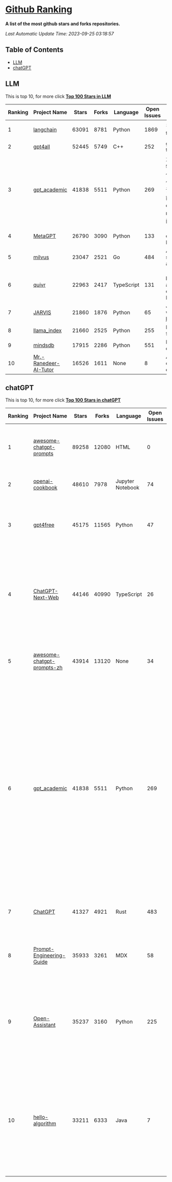 [Github Ranking](./README.md)
==========

**A list of the most github stars and forks repositories.**

*Last Automatic Update Time: 2023-09-25 03:18:57*

## Table of Contents
 * [LLM](#LLM)
 * [chatGPT](#chatGPT)

## LLM

This is top 10, for more click **[Top 100 Stars in LLM](Top100/LLM.md)**

| Ranking | Project Name | Stars | Forks | Language | Open Issues | Description | Last Commit |
| ------- | ------------ | ----- | ----- | -------- | ----------- | ----------- | ----------- |
| 1 | [langchain](https://github.com/langchain-ai/langchain) | 63091 | 8781 | Python | 1869 | ⚡ Building applications with LLMs through composability ⚡ | 2023-09-25T03:02:34Z |
| 2 | [gpt4all](https://github.com/nomic-ai/gpt4all) | 52445 | 5749 | C++ | 252 | gpt4all: open-source LLM chatbots that you can run anywhere | 2023-09-21T22:44:41Z |
| 3 | [gpt_academic](https://github.com/binary-husky/gpt_academic) | 41838 | 5511 | Python | 269 | 为ChatGPT/GLM提供实用化交互界面，特别优化论文阅读/润色/写作体验，模块化设计，支持自定义快捷按钮&函数插件，支持Python和C++等项目剖析&自译解功能，PDF/LaTex论文翻译&总结功能，支持并行问询多种LLM模型，支持chatglm2等本地模型。兼容文心一言, moss, llama2, rwkv, claude2, 通义千问, 书生, 讯飞星火等。 | 2023-09-24T12:35:39Z |
| 4 | [MetaGPT](https://github.com/geekan/MetaGPT) | 26790 | 3090 | Python | 133 | 🌟 The Multi-Agent Framework: Given one line Requirement, return PRD, Design, Tasks, Repo | 2023-09-25T01:59:50Z |
| 5 | [milvus](https://github.com/milvus-io/milvus) | 23047 | 2521 | Go | 484 | A cloud-native vector database, storage for next generation AI applications | 2023-09-25T02:33:49Z |
| 6 | [quivr](https://github.com/StanGirard/quivr) | 22963 | 2417 | TypeScript | 131 | 🧠 Your Second Brain supercharged by Generative AI 🧠 Dump all your files and chat with your personal assistant on your files & more using GPT 3.5/4, Private, Anthropic, VertexAI, LLMs... | 2023-09-23T17:09:21Z |
| 7 | [JARVIS](https://github.com/microsoft/JARVIS) | 21860 | 1876 | Python | 65 | JARVIS, a system to connect LLMs with ML community. Paper: https://arxiv.org/pdf/2303.17580.pdf | 2023-09-10T05:50:43Z |
| 8 | [llama_index](https://github.com/jerryjliu/llama_index) | 21660 | 2525 | Python | 255 | LlamaIndex (GPT Index) is a data framework for your LLM applications | 2023-09-25T01:42:53Z |
| 9 | [mindsdb](https://github.com/mindsdb/mindsdb) | 17915 | 2286 | Python | 551 | MindsDB connects AI models to databases. | 2023-09-23T13:49:51Z |
| 10 | [Mr.-Ranedeer-AI-Tutor](https://github.com/JushBJJ/Mr.-Ranedeer-AI-Tutor) | 16526 | 1611 | None | 8 | A GPT-4 AI Tutor Prompt for customizable personalized learning experiences. | 2023-08-31T05:52:22Z |


## chatGPT

This is top 10, for more click **[Top 100 Stars in chatGPT](Top100/chatGPT.md)**

| Ranking | Project Name | Stars | Forks | Language | Open Issues | Description | Last Commit |
| ------- | ------------ | ----- | ----- | -------- | ----------- | ----------- | ----------- |
| 1 | [awesome-chatgpt-prompts](https://github.com/f/awesome-chatgpt-prompts) | 89258 | 12080 | HTML | 0 | This repo includes ChatGPT prompt curation to use ChatGPT better. | 2023-09-20T05:24:32Z |
| 2 | [openai-cookbook](https://github.com/openai/openai-cookbook) | 48610 | 7978 | Jupyter Notebook | 74 | Examples and guides for using the OpenAI API | 2023-09-24T15:58:10Z |
| 3 | [gpt4free](https://github.com/xtekky/gpt4free) | 45175 | 11565 | Python | 47 | The official gpt4free repository \| various collection of powerful language models | 2023-09-25T01:45:31Z |
| 4 | [ChatGPT-Next-Web](https://github.com/Yidadaa/ChatGPT-Next-Web) | 44146 | 40990 | TypeScript | 26 | A well-designed cross-platform ChatGPT UI (Web / PWA / Linux / Win / MacOS). 一键拥有你自己的跨平台 ChatGPT 应用。 | 2023-09-24T21:13:27Z |
| 5 | [awesome-chatgpt-prompts-zh](https://github.com/PlexPt/awesome-chatgpt-prompts-zh) | 43914 | 13120 | None | 34 | ChatGPT 中文调教指南。各种场景使用指南。学习怎么让它听你的话。 | 2023-08-08T04:36:57Z |
| 6 | [gpt_academic](https://github.com/binary-husky/gpt_academic) | 41838 | 5511 | Python | 269 | 为ChatGPT/GLM提供实用化交互界面，特别优化论文阅读/润色/写作体验，模块化设计，支持自定义快捷按钮&函数插件，支持Python和C++等项目剖析&自译解功能，PDF/LaTex论文翻译&总结功能，支持并行问询多种LLM模型，支持chatglm2等本地模型。兼容文心一言, moss, llama2, rwkv, claude2, 通义千问, 书生, 讯飞星火等。 | 2023-09-24T12:35:39Z |
| 7 | [ChatGPT](https://github.com/lencx/ChatGPT) | 41327 | 4921 | Rust | 483 | 🔮 ChatGPT Desktop Application (Mac, Windows and Linux) | 2023-09-22T05:42:31Z |
| 8 | [Prompt-Engineering-Guide](https://github.com/dair-ai/Prompt-Engineering-Guide) | 35933 | 3261 | MDX | 58 | 🐙 Guides, papers, lecture, notebooks and resources for prompt engineering | 2023-09-25T01:35:15Z |
| 9 | [Open-Assistant](https://github.com/LAION-AI/Open-Assistant) | 35237 | 3160 | Python | 225 | OpenAssistant is a chat-based assistant that understands tasks, can interact with third-party systems, and retrieve information dynamically to do so. | 2023-09-19T14:41:54Z |
| 10 | [hello-algorithm](https://github.com/geekxh/hello-algorithm) | 33211 | 6333 | Java | 7 | 🌍 针对小白的算法训练 \| 包括四部分：①.大厂面经 ②.力扣图解  ③.千本开源电子书 ④.百张技术思维导图（项目花了上百小时，希望可以点 star 支持，🌹感谢~）推荐免费ChatGPT使用网站 | 2023-06-13T04:13:17Z |

